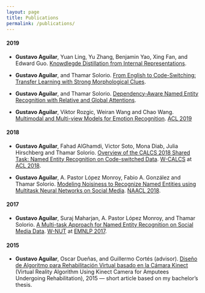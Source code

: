 ```yaml
---
layout: page
title: Publications
permalink: /publications/
---
```


#### **2019**

* **Gustavo Aguilar**, Yuan Ling, Yu Zhang, Benjamin Yao, Xing Fan, and Edward Guo.
[Knowdlegde Distillation from Internal Representations]().

* **Gustavo Aguilar**, and Thamar Solorio.
[From English to Code-Switching: Transfer Learning with Strong Morphological Clues](https://arxiv.org/pdf/1909.05158.pdf).

* **Gustavo Aguilar**, and Thamar Solorio.
[Dependency-Aware Named Entity Recognition with Relative and Global Attentions](https://arxiv.org/pdf/1909.05166.pdf).

* **Gustavo Aguilar**, Viktor Rozgic, Weiran Wang and Chao Wang.
[Multimodal and Multi-view Models for Emotion Recognition](https://www.aclweb.org/anthology/P19-1095). [ACL 2019](http://www.acl2019.org/)

#### **2018**

* **Gustavo Aguilar**, Fahad AlGhamdi, Victor Soto, Mona Diab, Julia Hirschberg and Thamar Solorio.
[Overview of the CALCS 2018 Shared Task: Named Entity Recognition on Code-switched Data](https://code-switching.github.io/2018/).
[W-CALCS](https://code-switching.github.io/2018/) at [ACL 2018](https://acl2018.org/).

* **Gustavo Aguilar**, A. Pastor López Monroy, Fabio A. González and Thamar Solorio.
[Modeling Noisiness to Recognize Named Entities using Multitask Neural Networks on Social Media](http://www.aclweb.org/anthology/N18-1127).
[NAACL 2018](http://naacl2018.org/).

#### **2017**

* **Gustavo Aguilar**, Suraj Maharjan, A. Pastor López Monroy, and Thamar Solorio.
[A Multi-task Approach for Named Entity Recognition on Social Media Data](http://www.aclweb.org/anthology/W17-4419).
[W-NUT](http://noisy-text.github.io/2017/) at [EMNLP 2017](http://emnlp2017.net/).

#### **2015**

* **Gustavo Aguilar**, Oscar Dueñas, and Guillermo Cortés (advisor). [Diseño de Algoritmo para Rehabilitación Virtual basado en la Cámara Kinect](http://cef.uca.edu.sv/noticiasfia/img/kinect/Rehabilitacion_Virtual_Con_Kinect.pdf) (Virtual Reality Algorithm Using Kinect Camera for Amputees Undergoing Rehabilitation), 2015 — short article based on my bachelor’s thesis.
